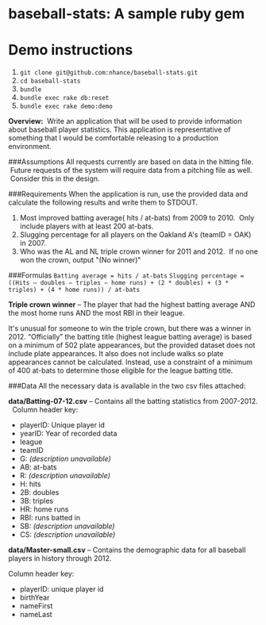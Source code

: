 baseball-stats: A sample ruby gem
==============

# Demo instructions
1. `git clone git@github.com:nhance/baseball-stats.git`
2. `cd baseball-stats`
3. `bundle`
4. `bundle exec rake db:reset`
4. `bundle exec rake demo:demo`

**Overview:**  Write an application
that will be used to provide information about baseball player
statistics. This application
is representative of something that I would be comfortable
releasing to a production environment.

###Assumptions
All requests currently are based on data in the hitting
file.  Future requests of the system will require data from a pitching
file as well.  Consider this in the design.

###Requirements
When the application is run, use the provided data and
calculate the following results and write them to STDOUT.

1. Most improved batting average( hits / at-bats) from 2009 to 2010.
 Only include players with at least 200 at-bats.
2. Slugging percentage for all players on the Oakland A's (teamID = OAK)
in 2007. 
3. Who was the AL and NL triple crown winner for 2011 and 2012.  If no
one won the crown, output "(No winner)"

###Formulas
`Batting average = hits / at-bats`
`Slugging percentage = ((Hits – doubles – triples – home runs) + (2 *
doubles) + (3 * triples) + (4 * home runs)) / at-bats`

**Triple crown winner** – The player that had the highest batting average
AND the most home runs AND the most RBI in their league.

It's unusual for someone to win the triple crown, but there was a winner in 2012.
“Officially” the batting title (highest league batting average) is based on a minimum
of 502 plate appearances, but the provided dataset does not include plate
appearances. It also does not include walks so plate appearances cannot
be calculated. Instead, use a constraint of a minimum of 400 at-bats to
determine those eligible for the league batting title.


###Data
All the necessary data is available in the two csv files attached:

**data/Batting-07-12.csv** – Contains all the batting statistics from 2007-2012.
 
Column header key:
- playerID: Unique player id
- yearID: Year of recorded data
- league
- teamID
- G: _(description unavailable)_
- AB: at-bats
- R: _(description unavailable)_
- H: hits
- 2B: doubles
- 3B: triples
- HR: home runs
- RBI: runs batted in
- SB: _(description unavailable)_
- CS: _(description unavailable)_

**data/Master-small.csv** – Contains the demographic data for all baseball
players in history through 2012.

Column header key:
- playerID: unique player id
- birthYear
- nameFirst
- nameLast
